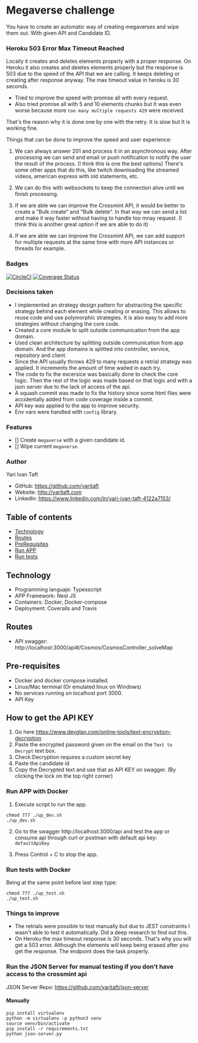 # Megaverse challenge

You have to create an automatic way of creating megaverses and wipe them out. With given API and Candidate ID.

### Heroku 503 Error Max Timeout Reached

Locally it creates and deletes elements properly with a proper response.
On Heroku it also creates and deletes elements properly but the response is 503 due to the speed of the API that we are calling. It keeps deleting or creating after response anyway. The max timeout value in heroku is 30 seconds.

- Tried to improve the speed with promise all with every request.
- Also tried promise all with 5 and 10 elements chunks but It was even worse because more `too many multiple requests 429` were received.

That's the reason why it is done one by one with the retry. It is slow but It is working fine.

Things that can be done to improve the speed and user experience:

1. We can always answer 201 and process it in an asynchronous way. After processing we can send and email or push notification to notify the user the result of the process.
   (I think this is one the best options)
   There's some other apps that do this, like twitch downloading the streamed videos, american express with old statements, etc.

2. We can do this with websockets to keep the connection alive until we finish processing.

3. If we are able we can improve the Crossmint API, it would be better to create a "Bulk create" and "Bulk delete". In that way we can send a list and make it way faster without having to handle too mnay request.
   (I think this is another great option if we are able to do it)

4. If we are able we can improve the Crossmint API, we can add support for multiple requests at the same time with more API instances or threads for example.

### Badges

[![CircleCI](https://dl.circleci.com/status-badge/img/circleci/DVoiAwDzmMcvshPZnm3jCP/ASAErrsAbrCMQahxbmgeyR/tree/master.svg?style=svg)](https://dl.circleci.com/status-badge/redirect/circleci/DVoiAwDzmMcvshPZnm3jCP/ASAErrsAbrCMQahxbmgeyR/tree/master)
[![Coverage Status](https://coveralls.io/repos/github/yaritaft/cosmos-challenge/badge.png?branch=master)](https://coveralls.io/github/yaritaft/cosmos-challenge?branch=master)

### Decisions taken

- I implemented an strategy design pattern for abstracting the specific strategy behind each element while creating or erasing. This allows to reuse code and use polymorphic strategies.
  It is also easy to add more strategies without changing the core code.
- Created a core module to split outside communication from the app domain.
- Used clean architecture by splitting outside communication from app domain. And the app domains is splitted into controller, service, repository and client.
- Since the API usually throws 429 to many requests a retrial strategy was applied. It increments the amount of time waited in each try.
- The code to fix the excersice was basically done to check the core logic. Then the rest of the logic was made based on that logic and with a json server due to the lack of access of the api.
- A squash commit was made to fix the history since some html files were accidentally added from code coverage inside a commit.
- API key was applied to the app to improve security.
- Env vars were handled with `config` library.

### Features

- [] Create `megaverse` with a given candidate id.
- [] Wipe current `megaverse`.

### Author

Yari Ivan Taft

- GitHub: https://github.com/yaritaft
- Website: http://yaritaft.com
- LinkedIn: https://www.linkedin.com/in/yari-ivan-taft-4122a7153/

## Table of contents

- [Technology](#Technology)
- [Routes](#Routes)
- [PreRequisites](#Pre-requisites)
- [Run APP](#Run-APP)
- [Run tests](#Run-tests)

## Technology

- Programming languaje: Typesscript
- APP Framework: Nest JS
- Containers: Docker, Docker-compose
- Deployment: Coveralls and Travis

## Routes

- API swagger: http://localhost:3000/api#/Cosmos/CosmosController_solveMap

## Pre-requisites

- Docker and docker compose installed.
- Linux/Mac terminal (Or emulated linux on Windows)
- No services running on localhost port 3000.
- API Key

## How to get the API KEY

1. Go here https://www.devglan.com/online-tools/text-encryption-decryption
2. Paste the encrypted password given on the email on the `Text to Decrypt` text box.
3. Check Decryption requires a custom secret key
4. Paste the candidate id
5. Copy the Decrypted text and use that as API KEY on swagger. (By clicking the lock on the top right corner)

### Run APP with Docker

1. Execute script to run the app.

```
chmod 777 ./up_dev.sh
./up_dev.sh
```

2. Go to the swagger http://localhost:3000/api and test the app or consume api through curl or postman with default api key: `defaultApiKey`

3. Press Control + C to stop the app.

### Run tests with Docker

Being at the same point before last step type:

```
chmod 777 ./up_test.sh
./up_test.sh
```

### Things to improve

- The retrials were possible to test manually but due to JEST constraints I wasn't able to test it automatically.
  Did a deep research to find out this.
- On Heroku the max timeout response is 30 seconds. That's why you will get a 503 error. Although the elements will keep
  being erased after you get the response. The endpoint does the task properly.

### Run the JSON Server for manual testing if you don't have access to the crossmint api

JSON Server Repo: https://github.com/yaritaft/json-server

#### Manually

```
pip install virtualenv
python -m virtualenv -p python3 venv
source venv/bin/activate
pip install -r requirements.txt
python json-server.py
```
